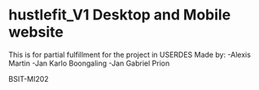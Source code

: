 # hustlefit_V1 Desktop and Mobile website

This is for partial fulfillment for the project in USERDES 
Made by:
-Alexis Martin
-Jan Karlo Boongaling
-Jan Gabriel Prion

BSIT-MI202
